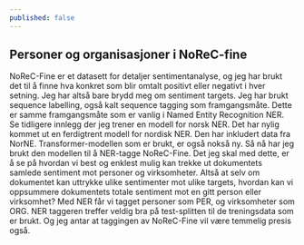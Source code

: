 ```yaml
---
published: false
---
```


## Personer og organisasjoner i NoReC-fine

NoReC-Fine er et datasett for detaljer sentimentanalyse, og jeg har brukt det til å finne hva konkret som blir omtalt positivt eller negativt i hver setning. Jeg har altså bare brydd meg om sentiment targets. Jeg har brukt sequence labelling, også kalt sequence tagging som framgangsmåte. Dette er samme framgangsmåte som er vanlig i Named Entity Recognition NER. Se tidligere innlegg der jeg trener en modell for norsk NER.
Det har nylig kommet ut en ferdigtrent modell for nordisk NER. Den har inkludert data fra NorNE. Transformer-modellen som er brukt, er også nokså ny. Så nå har jeg brukt den modellen til å NER-tagge NoReC-Fine. Det jeg skal med dette, er å se på hvordan vi best og enklest mulig kan trekke ut dokumentets samlede sentiment mot personer og virksomheter. Altså at selv om dokumentet kan uttrykke ulike sentimenter mot ulike targets, hvordan kan vi oppsummere dokumentets totale sentiment mot en gitt person eller virksomhet? Med NER får vi tagget personer som PER, og virksomheter som ORG. NER taggeren treffer veldig bra på test-splitten til de treningsdata som er brukt. Og jeg antar at taggingen av NoReC-Fine vil være temmelig presis også. 
